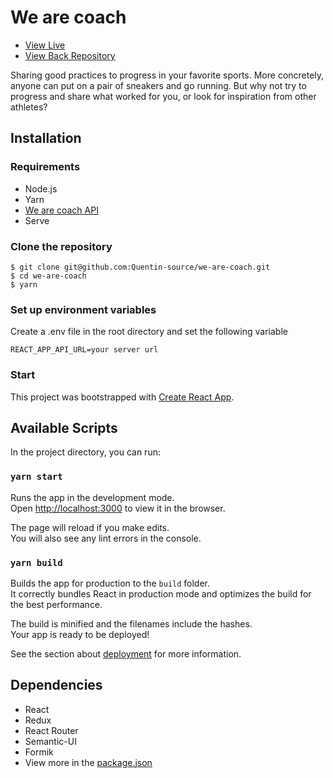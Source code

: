 # We are coach
* [View Live](http://ec2-3-93-80-142.compute-1.amazonaws.com/)
* [View Back Repository](https://github.com/Quentin-source/we-are-coach)

Sharing good practices to progress in your favorite sports.
More concretely, anyone can put on a pair of sneakers and go running. But why not try to progress and share what worked for you, or look for inspiration from other athletes?

## Installation

### Requirements
* Node.js
* Yarn
* [We are coach API](https://github.com/Quentin-source/we-are-coach)
* Serve

### Clone the repository
```
$ git clone git@github.com:Quentin-source/we-are-coach.git
$ cd we-are-coach
$ yarn
```

### Set up environment variables
Create a .env file in the root directory and set the following variable

```
REACT_APP_API_URL=your server url
```

### Start
This project was bootstrapped with [Create React App](https://github.com/facebook/create-react-app).

## Available Scripts

In the project directory, you can run:

### `yarn start`

Runs the app in the development mode.\
Open [http://localhost:3000](http://localhost:3000) to view it in the browser.

The page will reload if you make edits.\
You will also see any lint errors in the console.

### `yarn build`

Builds the app for production to the `build` folder.\
It correctly bundles React in production mode and optimizes the build for the best performance.

The build is minified and the filenames include the hashes.\
Your app is ready to be deployed!

See the section about [deployment](https://facebook.github.io/create-react-app/docs/deployment) for more information.



## Dependencies
*	React
*   Redux
*	React Router
*	Semantic-UI
*   Formik
*	View more in the [package.json](https://github.com/Quentin-source/we-are-coach-front/blob/main/package.json)

